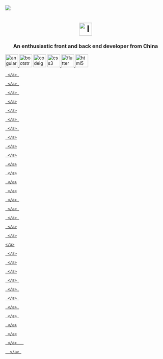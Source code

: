 <div>
   <a href="https://github.com/LanYu-Project-template/">
      <img src="https://github-readme-stats.vercel.app/api/pin/?username=
Project-template
&repo=LanYu-Project-template&theme=aura"></a>
</div>

<h1 align="center">
  <a href="https://blog.csdn.net/weixin_46283545?spm=1010.2135.3001.5343">
     <img src="" alt="logo" width="40" height="40">  </a>
</h1>
 
<h3 align="center">An enthusiastic front and back end developer from China</h3>
<p align="left">
   <a href="https://angular.io" target="_blank" rel="noreferrer">
      <img src="https://cdn.jsdelivr.net/gh/LanYu-Project-template/LanYu-Project-PicGo/logo/前端/angular.svg" alt="angular" width="40" height="40"/>   </a> 
   <a href="https://getbootstrap.com" target="_blank" rel="noreferrer"> 
      <img src="https://cdn.jsdelivr.net/gh/LanYu-Project-template/LanYu-Project-PicGo/logo/前端/bootstrap-plain-wordmark.svg" alt="bootstrap" width="40" height="40"/></a>
   <a href="https://codeigniter.com" target="_blank" rel="noreferrer">
      <img src="https://cdn.jsdelivr.net/gh/LanYu-Project-template/LanYu-Project-PicGo/logo/前端/codeigniter.svg" alt="codeigniter" width="40" height="40"/></a> 
   <a href="https://www.w3schools.com/css/" target="_blank" rel="noreferrer"> 
      <img src="https://cdn.jsdelivr.net/gh/LanYu-Project-template/LanYu-Project-PicGo/logo/前端/css3-original-wordmark.svg" alt="css3" width="40" height="40"/>    </a>
   <a href="https://flutter.dev" target="_blank" rel="noreferrer"> 
      <img src="https://cdn.jsdelivr.net/gh/LanYu-Project-template/LanYu-Project-PicGo/logo/前端/flutterio-icon.svg" alt="flutter" width="40" height="40"/>     </a> 

  <a href="https://www.w3.org/html/" target="_blank" rel="noreferrer"> 
     <img src="https://cdn.jsdelivr.net/gh/LanYu-Project-template/LanYu-Project-PicGo/logo/前端/html5-original-wordmark.svg" alt="html5" width="40" height="40"/>
     </a> 

  <a href="https://developer.mozilla.org/en-US/docs/Web/JavaScript" target="_blank" rel="noreferrer"> 

     </a> 

  <a href="https://reactjs.org/" target="_blank" rel="noreferrer">

     </a> 

  <a href="https://vuejs.org/" target="_blank" rel="noreferrer">

     </a> 

  <a href="https://reactnative.dev/" target="_blank" rel="noreferrer"> 

     </a>

  <a href="https://quasar.dev/" target="_blank" rel="noreferrer">

     </a>

	

  <a href="https://vuetifyjs.com/en/" target="_blank" rel="noreferrer"> 

     </a> 

	

  <a href="https://sass-lang.com" target="_blank" rel="noreferrer">

     </a> 

  <a href="https://www.typescriptlang.org/" target="_blank" rel="noreferrer">

     </a>

	

  <a href="https://www.elastic.co" target="_blank" rel="noreferrer">

     </a>

  <a href="https://www.elastic.co" target="_blank" rel="noreferrer">

     </a>

	

  <a href="https://mariadb.org/" target="_blank" rel="noreferrer">

     </a>

	

 <a href="https://redis.com/" target="_blank" rel="noreferrer">

     </a>

	

  <a href="https://www.postgresql.org/" target="_blank" rel="noreferrer">

     </a>

	

  <a href="https://www.mysql.com/" target="_blank" rel="noreferrer">

     </a>

	

 <a href="https://www.rabbitmq.com/" target="_blank" rel="noreferrer">

     </a> 

	

  <a href="https://kubernetes.io/" target="_blank" rel="noreferrer"> 

     </a> 

	

  <a href="https://spring.io/" target="_blank" rel="noreferrer"> 

     </a> 

  <a href="https://www.java.com" target="_blank" rel="noreferrer"> 

     </a>

	

 <a href="https://www.iso.org/home.html" target="_blank" rel="noreferrer"> 

     </a>

	

 <a href="https://isocpp.org/" target="_blank" rel="noreferrer"> 

    </a>

 	

 <a href="https://docs.nestjs.com/" target="_blank" rel="noreferrer"> 

     </a>

	

 <a href="https://www.python.org/" target="_blank" rel="noreferrer"> 

     </a>

	

 <a href="https://www.php.net/" target="_blank" rel="noreferrer"> 

     </a>

  <a href="https://laravel.com/" target="_blank" rel="noreferrer"> 

     </a> 

	

  <a href="https://pugjs.org" target="_blank" rel="noreferrer"> 

     </a> 

  <a href="https://postman.com" target="_blank" rel="noreferrer"> 

     </a> 

  <a href="https://grafana.com" target="_blank" rel="noreferrer"> 

     </a> 

  <a href="https://www.jenkins.io" target="_blank" rel="noreferrer"> 

     </a> 

	

   <a href="https://www.apollographql.com/" target="_blank" rel="noreferrer"> 

     </a>

	

   <a href="https://gulpjs.com/" target="_blank" rel="noreferrer"> 

     </a>

	

   <a href="https://www.invisionapp.com/" target="_blank" rel="noreferrer"> 

     </a>	

	

   <a href="https://lucene.apache.org/solr/" target="_blank" rel="noreferrer">

      </a> 

</p>
